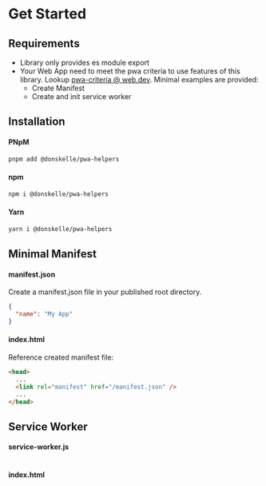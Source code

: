 # Get Started

## Requirements

- Library only provides es module export
- Your Web App need to meet the pwa criteria to use features of this library. Lookup [pwa-criteria @ web.dev](https://web.dev/install-criteria/#criteria). Minimal examples are provided:
  - Create Manifest
  - Create and init service worker

## Installation

#### PNpM

```bash
pnpm add @donskelle/pwa-helpers
```

#### npm

```bash
npm i @donskelle/pwa-helpers
```

#### Yarn

```bash
yarn i @donskelle/pwa-helpers
```

## Minimal Manifest

#### manifest.json

Create a manifest.json file in your published root directory.

```json
{
  "name": "My App"
}
```

#### index.html

Reference created manifest file:

```html
<head>
  ...
  <link rel="manifest" href="/manifest.json" />
  ...
</head>
```

## Service Worker

#### service-worker.js

```js
```

#### index.html

```js
```
